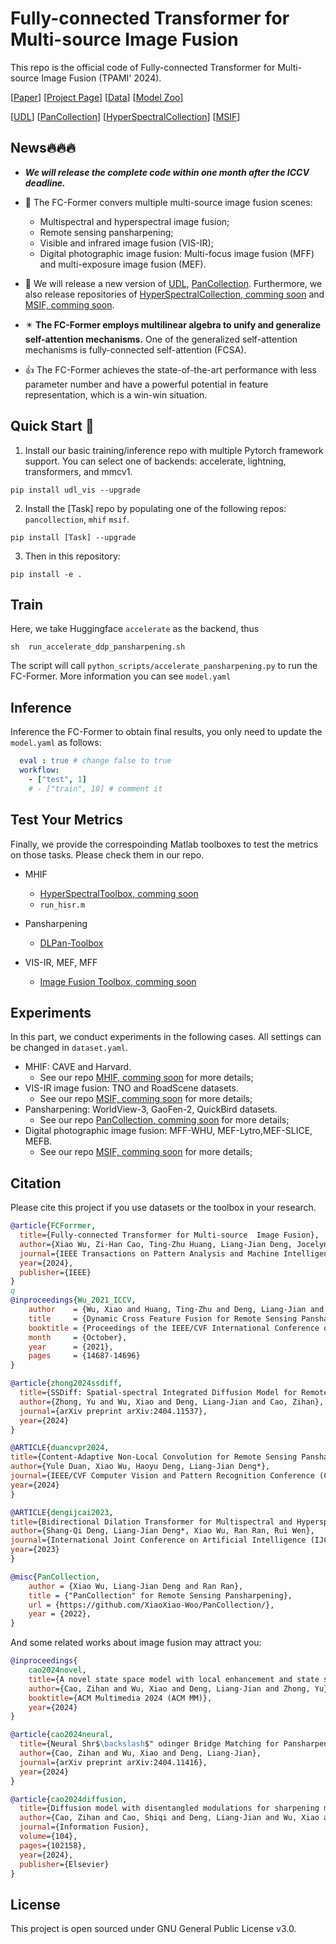 # Fully-connected Transformer for Multi-source  Image Fusion
This repo is the official code of Fully-connected Transformer for Multi-source  Image Fusion (TPAMI' 2024).

[[Paper]()] [[Project Page](project.md)] [[Data]()] [[Model Zoo]()]

[[UDL](https://github.com/XiaoXiao-Woo/UDL)] [[PanCollection](https://github.com/XiaoXiao-Woo/PanCollection)] [[HyperSpectralCollection]()] [[MSIF]()] 

## News🔥🔥🔥
* ***We will release the complete code within one month after the ICCV deadline.***
* :art: The FC-Former convers multiple multi-source image fusion scenes:
  * Multispectral and hyperspectral image fusion;
  * Remote sensing pansharpening;
  * Visible and infrared image fusion (VIS-IR); 
  * Digital photographic image fusion: Multi-focus image fusion (MFF) and multi-exposure image fusion (MEF). 

* 🎁 We will release a new version of [UDL](), [PanCollection](). Furthermore, we also release repositories of [HyperSpectralCollection, comming soon]() and [MSIF, comming soon]().

* :eight_pointed_black_star: **The FC-Former employs multilinear algebra to unify and generalize self-attention mechanisms.** One of the generalized self-attention mechanisms is fully-connected self-attention (FCSA).

* 👍 The FC-Former achieves the state-of-the-art performance with less parameter number and have a powerful potential in feature representation, which is a win-win situation.



## Quick Start 🤗
1. Install our basic training/inference repo with multiple Pytorch framework support. You can select one of backends: accelerate, lightning, transformers, and mmcv1.
```
pip install udl_vis --upgrade
```
2. Install the [Task] repo by populating one of the following repos: ``pancollection``, ``mhif`` ``msif``.

``` 
pip install [Task] --upgrade
```

3. Then in this repository:
```
pip install -e .
```



## Train
Here, we take Huggingface ``accelerate`` as the backend, thus
```
sh  run_accelerate_ddp_pansharpening.sh
```
The script will call ``python_scripts/accelerate_pansharpening.py`` to run the FC-Former. More information you can see ``model.yaml``


## Inference 
Inference the FC-Former to obtain final results, you only need to update the `model.yaml` as follows:
```yaml
  eval : true # change false to true
  workflow:
    - ["test", 1]
    # - ["train", 10] # comment it
```




## Test Your Metrics
Finally, we provide the correspoinding Matlab toolboxes to test the metrics on those tasks. Please check them in our repo.

* MHIF
  * [HyperSpectralToolbox, comming soon](https://github.com/XiaoXiao-Woo/HyperSpectralToolbox)
  * `run_hisr.m`
  
* Pansharpening
  * [DLPan-Toolbox](https://github.com/liangjiandeng/DLPan-Toolbox)
  
* VIS-IR, MEF, MFF
  * [Image Fusion Toolbox, comming soon]()



## Experiments
In this part, we conduct experiments in the following cases. All settings can be changed in `dataset.yaml`.
* MHIF: CAVE and Harvard. 
  * See our repo [MHIF, comming soon]() for more details;
* VIS-IR image fusion: TNO and RoadScene datasets. 
  * See our repo [MSIF, comming soon]() for more details;
* Pansharpening: WorldView-3, GaoFen-2, QuickBird datasets.
  * See our repo [PanCollection, comming soon]() for more details;
* Digital photographic image fusion: MFF-WHU, MEF-Lytro,MEF-SLICE, MEFB. 
  * See our repo [MSIF, comming soon]() for more details;




## Citation
Please cite this project if you use datasets or the toolbox in your research.
```bibtex
@article{FCForrmer,
  title={Fully-connected Transformer for Multi-source  Image Fusion},
  author={Xiao Wu, Zi-Han Cao, Ting-Zhu Huang, Liang-Jian Deng, Jocelyn Chanussot, and Gemine Vivone}
  journal={IEEE Transactions on Pattern Analysis and Machine Intelligence},
  year={2024},
  publisher={IEEE}
}
q
@inproceedings{Wu_2021_ICCV,
    author    = {Wu, Xiao and Huang, Ting-Zhu and Deng, Liang-Jian and Zhang, Tian-Jing},
    title     = {Dynamic Cross Feature Fusion for Remote Sensing Pansharpening},
    booktitle = {Proceedings of the IEEE/CVF International Conference on Computer Vision (ICCV)},
    month     = {October},
    year      = {2021},
    pages     = {14687-14696}
}

@article{zhong2024ssdiff,
  title={SSDiff: Spatial-spectral Integrated Diffusion Model for Remote Sensing Pansharpening},
  author={Zhong, Yu and Wu, Xiao and Deng, Liang-Jian and Cao, Zihan},
  journal={arXiv preprint arXiv:2404.11537},
  year={2024}
}

@ARTICLE{duancvpr2024,
title={Content-Adaptive Non-Local Convolution for Remote Sensing Pansharpening},
author={Yule Duan, Xiao Wu, Haoyu Deng, Liang-Jian Deng*},
journal={IEEE/CVF Computer Vision and Pattern Recognition Conference (CVPR)},
year={2024}
}

@ARTICLE{dengijcai2023,
title={Bidirectional Dilation Transformer for Multispectral and Hyperspectral Image Fusion},
author={Shang-Qi Deng, Liang-Jian Deng*, Xiao Wu, Ran Ran, Rui Wen},
journal={International Joint Conference on Artificial Intelligence (IJCAI)},
year={2023}
}

@misc{PanCollection,
    author = {Xiao Wu, Liang-Jian Deng and Ran Ran},
    title = {"PanCollection" for Remote Sensing Pansharpening},
    url = {https://github.com/XiaoXiao-Woo/PanCollection/},
    year = {2022},
}
```

And some related works about image fusion may attract you:

```bibtex
@inproceedings{
    cao2024novel,
    title={A novel state space model with local enhancement and state sharing for image fusion},
    author={Cao, Zihan and Wu, Xiao and Deng, Liang-Jian and Zhong, Yu},
    booktitle={ACM Multimedia 2024 (ACM MM)},
    year={2024}
}
```

```bibtex
@article{cao2024neural,
  title={Neural Shr$\backslash$" odinger Bridge Matching for Pansharpening},
  author={Cao, Zihan and Wu, Xiao and Deng, Liang-Jian},
  journal={arXiv preprint arXiv:2404.11416},
  year={2024}
}
```

```bibtex
@article{cao2024diffusion,
  title={Diffusion model with disentangled modulations for sharpening multispectral and hyperspectral images},
  author={Cao, Zihan and Cao, Shiqi and Deng, Liang-Jian and Wu, Xiao and Hou, Junming and Vivone, Gemine},
  journal={Information Fusion},
  volume={104},
  pages={102158},
  year={2024},
  publisher={Elsevier}
}
```

## License
This project is open sourced under GNU General Public License v3.0.
